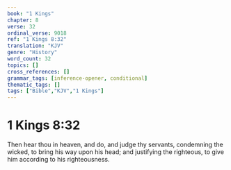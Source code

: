 ```yaml
---
book: "1 Kings"
chapter: 8
verse: 32
ordinal_verse: 9018
ref: "1 Kings 8:32"
translation: "KJV"
genre: "History"
word_count: 32
topics: []
cross_references: []
grammar_tags: [inference-opener, conditional]
thematic_tags: []
tags: ["Bible","KJV","1 Kings"]
---
```


# 1 Kings 8:32

Then hear thou in heaven, and do, and judge thy servants, condemning the wicked, to bring his way upon his head; and justifying the righteous, to give him according to his righteousness.
